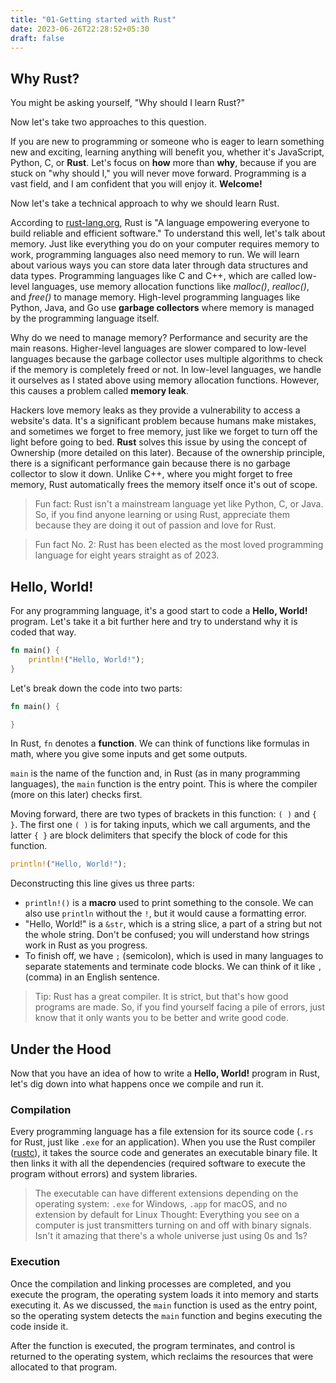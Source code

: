 ```yaml
---
title: "01-Getting started with Rust"
date: 2023-06-26T22:28:52+05:30
draft: false
---
```


## Why Rust?

You might be asking yourself, "Why should I learn Rust?"

Now let's take two approaches to this question.

If you are new to programming or someone who is eager to learn something new and exciting, learning anything will benefit you, whether it's JavaScript, Python, C, or **Rust**. Let's focus on **how** more than **why**, because if you are stuck on "why should I," you will never move forward. Programming is a vast field, and I am confident that you will enjoy it. **Welcome!**

Now let's take a technical approach to why we should learn Rust. 

According to [rust-lang.org](https://www.rust-lang.org/), Rust is "A language empowering everyone to build reliable and efficient software." To understand this well, let's talk about memory. Just like everything you do on your computer requires memory to work, programming languages also need memory to run. We will learn about various ways you can store data later through data structures and data types. Programming languages like C and C++, which are called low-level languages, use memory allocation functions like *malloc()*, *realloc()*, and *free()* to manage memory. High-level programming languages like Python, Java, and Go use **garbage collectors** where memory is managed by the programming language itself.

Why do we need to manage memory? Performance and security are the main reasons. Higher-level languages are slower compared to low-level languages because the garbage collector uses multiple algorithms to check if the memory is completely freed or not. In low-level languages, we handle it ourselves as I stated above using memory allocation functions. However, this causes a problem called **memory leak**.

Hackers love memory leaks as they provide a vulnerability to access a website's data. It's a significant problem because humans make mistakes, and sometimes we forget to free memory, just like we forget to turn off the light before going to bed. **Rust** solves this issue by using the concept of Ownership (more detailed on this later). Because of the ownership principle, there is a significant performance gain because there is no garbage collector to slow it down. Unlike C++, where you might forget to free memory, Rust automatically frees the memory itself once it's out of scope.

> Fun fact: Rust isn't a mainstream language yet like Python, C, or Java. So, if you find anyone learning or using Rust, appreciate them because they are doing it out of passion and love for Rust.

> Fun fact No. 2: Rust has been elected as the most loved programming language for eight years straight as of 2023.



## Hello, World!

For any programming language, it's a good start to code a **Hello, World!** program. Let's take it a bit further here and try to understand why it is coded that way.

```rust
fn main() {
    println!("Hello, World!");
}
```

Let's break down the code into two parts:

```rust
fn main() {

}
```

In Rust, `fn` denotes a **function**. We can think of functions like formulas in math, where you give some inputs and get some outputs.

`main` is the name of the function and, in Rust (as in many programming languages), the `main` function is the entry point. This is where the compiler (more on this later) checks first.

Moving forward, there are two types of brackets in this function: `( )` and `{ }`. The first one `( )` is for taking inputs, which we call arguments, and the latter `{ }` are block delimiters that specify the block of code for this function.

```rust
println!("Hello, World!");
```

Deconstructing this line gives us three parts:

- `println!()` is a **macro** used to print something to the console. We can also use `println` without the `!`, but it would cause a formatting error.
- "Hello, World!" is a `&str`, which is a string slice, a part of a string but not the whole string. Don't be confused; you will understand how strings work in Rust as you progress.
- To finish off, we have `;` (semicolon), which is used in many languages to separate statements and terminate code blocks. We can think of it like `,` (comma) in an English sentence.

> Tip: Rust has a great compiler. It is strict, but that's how good programs are made. So, if you find yourself facing a pile of errors, just know that it only wants you to be better and write good code.

## Under the Hood

Now that you have an idea of how to write a **Hello, World!** program in Rust, let's dig down into what happens once we compile and run it.

### Compilation

Every programming language has a file extension for its source code (`.rs` for Rust, just like `.exe` for an application). When you use the Rust compiler ([rustc](https://www.rust-lang.org/tools/install)), it takes the source code and generates an executable binary file. It then links it with all the dependencies (required software to execute the program without errors) and system libraries.

> The executable can have different extensions depending on the operating system: `.exe` for Windows, `.app` for macOS, and no extension by default for Linux 
> Thought: Everything you see on a computer is just transmitters turning on and off with binary signals. Isn't it amazing that there's a whole universe just using 0s and 1s?

### Execution

Once the compilation and linking processes are completed, and you execute the program, the operating system loads it into memory and starts executing it. As we discussed, the `main` function is used as the entry point, so the operating system detects the `main` function and begins executing the code inside it.

After the function is executed, the program terminates, and control is returned to the operating system, which reclaims the resources that were allocated to that program.
